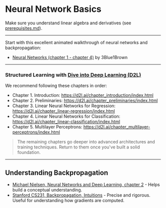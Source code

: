 # Neural Network Basics

Make sure you understand linear algebra and derivatives (see [prerequisites.md](./prerequisites.md)).

---

Start with this excellent animated walkthrough of neural networks and backpropagation:
* [Neural Networks (chapter 1 - chapter 4)](https://www.youtube.com/playlist?list=PLZHQObOWTQDNU6R1_67000Dx_ZCJB-3pi) by 3Blue1Brown

---

### Structured Learning with [Dive into Deep Learning (D2L)](https://d2l.ai/index.html)

We recommend following these chapters in order:
* Chapter 1. Introduction: https://d2l.ai/chapter_introduction/index.html
* Chapter 2. Preliminaries: https://d2l.ai/chapter_preliminaries/index.html
* Chapter 3. Linear Neural Networks for Regression: https://d2l.ai/chapter_linear-regression/index.html
* Chapter 4. Linear Neural Networks for Classification: https://d2l.ai/chapter_linear-classification/index.html
* Chapter 5. Multilayer Perceptrons: https://d2l.ai/chapter_multilayer-perceptrons/index.html

> The remaining chapters go deeper into advanced architectures and training techniques. Return to them once you've built a solid foundation.


---

## Understanding Backpropagation

* [Michael Nielsen, Neural Networks and Deep Learning, chapter 2](http://neuralnetworksanddeeplearning.com/chap2.html) - 
Helps build a conceptual understanding.
* [Stanford CS231, Backpropagation, Intuitions](https://cs231n.github.io/optimization-2/) - 
Precise and rigorous. Useful for understanding how gradients are computed.


